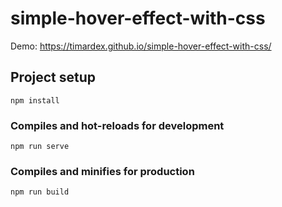 # simple-hover-effect-with-css

Demo: https://timardex.github.io/simple-hover-effect-with-css/

## Project setup
```
npm install
```

### Compiles and hot-reloads for development
```
npm run serve
```

### Compiles and minifies for production
```
npm run build
```